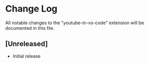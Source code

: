 # Change Log

All notable changes to the "youtube-in-vs-code" extension will be documented in this file.



## [Unreleased]

- Initial release